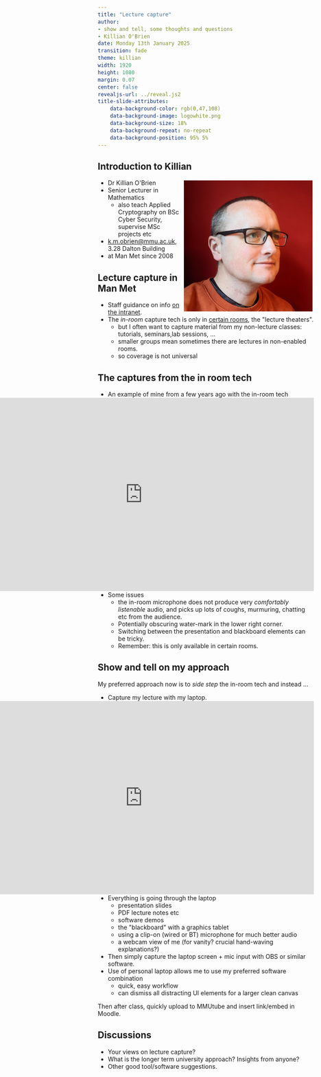 ```yaml
---
title: "Lecture capture"
author:
- show and tell, some thoughts and questions
- Killian O'Brien
date: Monday 13th January 2025
transition: fade
theme: killian
width: 1920
height: 1080
margin: 0.07
center: false
revealjs-url: ../reveal.js2
title-slide-attributes:
    data-background-color: rgb(0,47,108)	
    data-background-image: logowhite.png
    data-background-size: 18%
    data-background-repeat: no-repeat
    data-background-position: 95% 5%	
---
```


## Introduction to Killian

* Dr Killian O'Brien <img src="./images/mee.jpg" alt="photo of Killian" style="vertical-align:middle;padding:3px;width:300px;float:right;"> 
* Senior Lecturer in Mathematics
    - also teach Applied Cryptography on BSc Cyber Security, supervise MSc projects etc
* <a href="mailto:k.m.obrien@mmu.ac.uk">k.m.obrien@mmu.ac.uk</a>, 3.28 Dalton Building
* at Man Met since 2008

## Lecture capture in Man Met

* Staff guidance on info <a href="https://mmuintranet.mmu.ac.uk/page/10197" target="_blank">on the intranet</a>. 
* The *in-room* capture tech is only in <a href="https://mmuintranet.mmu.ac.uk/page/10197#Lecture-Capture-enab-2" target="_blank">certain rooms</a>, the "lecture theaters".
    - but I often want to capture material from my non-lecture classes: tutorials, seminars,lab sessions, ...
    - smaller groups mean sometimes there are lectures in non-enabled rooms.
    - so coverage is not universal

## The captures from the in room tech

* An example of mine from a few years ago with the in-room tech <iframe width="800" height="450" src="https://www.youtube.com/embed/0owMNLzKcP0" title="YouTube video player" frameborder="0" allow="accelerometer; autoplay; clipboard-write; encrypted-media; gyroscope; picture-in-picture; web-share" referrerpolicy="strict-origin-when-cross-origin" style="float:right;" allowfullscreen></iframe>
* Some issues
    - the in-room microphone does not produce very *comfortably listenable* audio, and picks up lots of coughs, murmuring, chatting etc from the audience.
    - Potentially obscuring water-mark in the lower right corner.
    - Switching between the presentation and blackboard elements can be tricky.
    - Remember: this is only available in certain rooms.

## Show and tell on my approach

My preferred approach now is to *side step* the in-room tech and instead ...

* Capture my lecture with my laptop. <iframe width="800" height="450" src="https://www.youtube.com/embed/zruc4vfwc5I?si=sHnftFmxqKecW8dK&amp;start=2408" title="YouTube video player" frameborder="0" allow="accelerometer; autoplay; clipboard-write; encrypted-media; gyroscope; picture-in-picture; web-share" referrerpolicy="strict-origin-when-cross-origin" style="float:right;" allowfullscreen></iframe>
* Everything is going through the laptop
    - presentation slides
    - PDF lecture notes etc
    - software demos
    - the "blackboard" with a graphics tablet
    - using a clip-on (wired or BT) microphone for much better audio
    - a webcam view of me (for vanity? crucial hand-waving explanations?)
* Then simply capture the laptop screen + mic input with OBS or similar software. 
* Use of personal laptop allows me to use my preferred software combination
    - quick, easy workflow
    - can dismiss all distracting UI elements for a larger clean canvas

Then after class, quickly upload to MMUtube and insert link/embed in Moodle.

## Discussions

* Your views on lecture capture?
* What is the longer term university approach? Insights from anyone?
* Other good tool/software suggestions.

